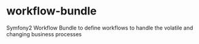 workflow-bundle
===============

Symfony2 Workflow Bundle to define workflows to handle the volatile and changing business processes
